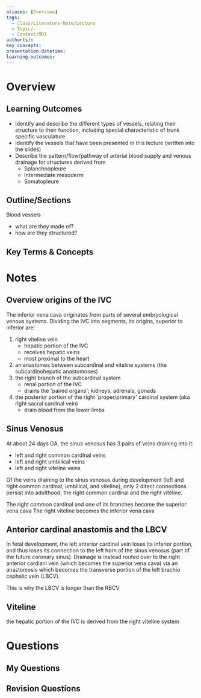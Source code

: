 ```yaml
---
aliases: [Overview]
tags:
  - Class/Literature-Note/Lecture
  - Topic/-
  - Context/MD1
author(s): 
key_concepts: 
presentation-datetime: 
learning-outcomes:
---
```



# Overview
## Learning Outcomes
- Identify and describe the different types of vessels, relating their structure to their function, including special characteristic of trunk specific vasculature
- Identify the vessels that have been presented in this lecture (written into the slides)
- Describe the pattern/flow/pathway of arterial blood supply and venous drainage for structures derived from
	- Splanchnopleure
	- Intermediate mesoderm
	- Somatopleure
## Outline/Sections
Blood vessels 
- what are they made of?
- how are they structured?

## Key Terms & Concepts


# Notes

## Overview origins of the IVC
The inferior vena cava originates from parts of several embryological venous systems. Dividing the IVC into segments, its origins, superior to inferior are:  
1. right viteline vein
	- hepatic portion of the IVC
	- receives hepatic veins
	- most proximal to the heart
2. an anastomes between subcardinal and viteline systems (the subcardinohepatic anastomoses)
3. the right branch of the subcardinal system
	- renal portion of the IVC
	- drains the 'paired organs'; kidneys, adrenals, gonads
4. the posterior portion of the right 'proper/primary' cardinal system (aka right sacral cardinal vein)
	- drain blood from the lower limbs

## Sinus Venosus
At about 24 days GA, the sinus venosus has 3 pairs of veins draining into it:
- left and right common cardinal veins
- left and right umbilical veins
- left and right viteline veins

Of the veins draining to the sinus venosus during development (left and right common cardinal, umbilical, and viteline), only 2 direct connections persist into adulthood; the right common cardinal and the right viteline.

The right common cardinal and one of its branches become the superior vena cava
The right viteline becomes the inferior vena cava

## Anterior cardinal anastomis and the LBCV

In fetal development, the left anterior cardinal vein loses its inferior portion, and thus loses its connection to the left horn of the sinus venosus (part of the future coronary sinus). Drainage is instead routed over to the right anterior cardianl vein (which becomes the superior vena cava) via an anastomosis which becomes the transverse portion of the left brachio cephalic vein (LBCV). 

This is why the LBCV is longer than the RBCV

## Viteline
the hepatic portion of the IVC is derived from the right viteline system



# Questions

## My Questions
## Revision Questions



